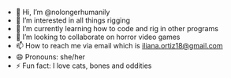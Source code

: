 - 👋 Hi, I’m @nolongerhumanily
- 👀 I’m interested in all things rigging
- 🌱 I’m currently learning how to code and rig in other programs
- 💞️ I’m looking to collaborate on horror video games
- 📫 How to reach me via email which is iliana.ortiz18@gmail.com
- 😄 Pronouns: she/her
- ⚡ Fun fact: I love cats, bones and oddities

<!---
nolongerhumanily/nolongerhumanily is a ✨ special ✨ repository because its `README.md` (this file) appears on your GitHub profile.
You can click the Preview link to take a look at your changes.
--->

